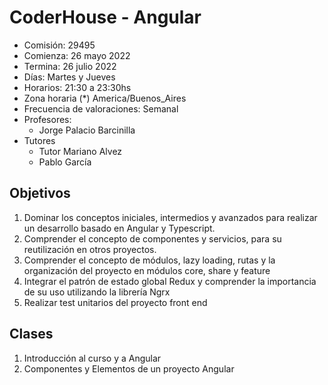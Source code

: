 # CoderHouse - Angular

- Comisión: 29495
- Comienza: 26 mayo 2022
- Termina: 26 julio 2022
- Días: Martes y Jueves
- Horarios: 21:30 a 23:30hs
- Zona horaria (*) America/Buenos_Aires
- Frecuencia de valoraciones: Semanal
- Profesores: 
  - Jorge Palacio Barcinilla
- Tutores
  - Tutor Mariano Alvez
  - Pablo García

## Objetivos
1) Dominar los conceptos iniciales, intermedios y avanzados para realizar un desarrollo basado en Angular y Typescript.
2) Comprender el concepto de componentes y servicios, para su reutilización en otros proyectos.
3) Comprender el concepto de módulos, lazy loading, rutas y la organización del proyecto en módulos core, share y feature
4) Integrar el patrón de estado global Redux y comprender la importancia de su uso utilizando la librería Ngrx
5) Realizar test unitarios del proyecto front end

## Clases

1) Introducción al curso y a Angular
2) Componentes y Elementos de un proyecto Angular
